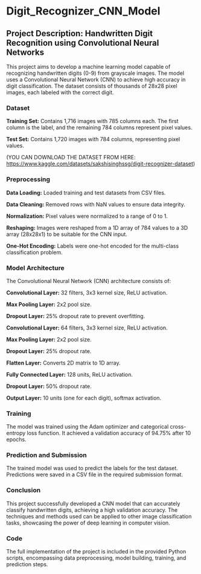 # Digit_Recognizer_CNN_Model

## Project Description: Handwritten Digit Recognition using Convolutional Neural Networks

This project aims to develop a machine learning model capable of recognizing handwritten digits (0-9) from grayscale images. The model uses a Convolutional Neural Network (CNN) to achieve high accuracy in digit classification. The dataset consists of thousands of 28x28 pixel images, each labeled with the correct digit.

### Dataset

**Training Set:** Contains 1,716 images with 785 columns each. The first column is the label, and the remaining 784 columns represent pixel values.

**Test Set:** Contains 1,720 images with 784 columns, representing pixel values.

(YOU CAN DOWNLOAD THE DATASET FROM HERE: https://www.kaggle.com/datasets/sakshisinghssg/digit-recognizer-dataset)

### Preprocessing

**Data Loading:** Loaded training and test datasets from CSV files.

**Data Cleaning:** Removed rows with NaN values to ensure data integrity.

**Normalization:** Pixel values were normalized to a range of 0 to 1.

**Reshaping:** Images were reshaped from a 1D array of 784 values to a 3D array (28x28x1) to be suitable for the CNN input.

**One-Hot Encoding:** Labels were one-hot encoded for the multi-class classification problem.

### Model Architecture

The Convolutional Neural Network (CNN) architecture consists of:

**Convolutional Layer:** 32 filters, 3x3 kernel size, ReLU activation.

**Max Pooling Layer:** 2x2 pool size.

**Dropout Layer:** 25% dropout rate to prevent overfitting.

**Convolutional Layer:** 64 filters, 3x3 kernel size, ReLU activation.

**Max Pooling Layer:** 2x2 pool size.

**Dropout Layer:** 25% dropout rate.

**Flatten Layer:** Converts 2D matrix to 1D array.

**Fully Connected Layer:** 128 units, ReLU activation.

**Dropout Layer:** 50% dropout rate.

**Output Layer:** 10 units (one for each digit), softmax activation.


### Training

The model was trained using the Adam optimizer and categorical cross-entropy loss function. It achieved a validation accuracy of 94.75% after 10 epochs.

### Prediction and Submission

The trained model was used to predict the labels for the test dataset. Predictions were saved in a CSV file in the required submission format.

### Conclusion
This project successfully developed a CNN model that can accurately classify handwritten digits, achieving a high validation accuracy. The techniques and methods used can be applied to other image classification tasks, showcasing the power of deep learning in computer vision.

### Code
The full implementation of the project is included in the provided Python scripts, encompassing data preprocessing, model building, training, and prediction steps.
